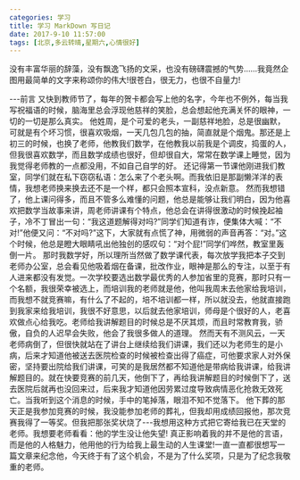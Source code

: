 ```yaml
---
categories: 学习
title: 学习 MarkDown 写日记
date: 2017-9-10 11:57:00
tags: [北京,多云转晴,星期六,心情很好]
---
```


没有丰富华丽的辞藻，没有飘逸飞扬的文采，也没有磅礴震撼的气势……我竟然企图用最简单的文字来称颂你的伟大!很苍白，很无力，也很不自量力!

<!-- more -->

---前言
又快到教师节了，每年的贺卡都会写上他的名字，今年也不例外，每当我写祝福语的时候，脑海里总会浮现他慈祥的笑脸，总会想起他充满关怀的眼神，一切的一切是那么真实。
他姓周，是个可爱的老头，一副慈祥地脸，总是很幽默，可就是有个坏习惯，很喜欢吸烟，一天几包几包的抽，简直就是个烟鬼。那还是上初三的时候，也换了老师，他教我们数学，在他教我以前我是个调皮，捣蛋的人，但我很喜欢数学，而且数学成绩也很好，但却很自大，常常在数学课上睡觉，因为我觉得老师教的一点都没用，不如自己自学的好。
还记得第一节课他刚进我们教室，同学们就在私下窃窃私语：怎么来了个老头啊。而我依旧是那副懒洋洋的表情，我想老师换来换去还不是一个样，都只会照本宣科，没点新意。
然而我想错了，他上课问得多，而且不管多么难懂的问题，他总是能够让我们明白，因为他喜欢把数学当故事来讲，周老师讲课有个特点，他总会在讲得很激动的时候挽起袖子，冷不丁冒出一句：“我这道题解得对吗?”同学们知道有诈，便集体大喊：“不对!”他便又问：“不对吗?”这下，大家就有点慌了神，用微弱的声音再答：“对。”这个时候，他总是瞪大眼睛吼出他独创的感叹句：“对个屁!”同学们哗然，教室里轰倒一片。
那时我数学好，所以理所当然做了数学课代表，每次放学我把本子交到老师办公室，总会看见他吸着烟在备课，批改作业，眼神是那么的专注，以至于有人进来都没有发觉。一次学校要选出数学最优秀的人参加省里的竞赛，那时只有一个名额，我很荣幸被选上，而培训我的老师就是他，他叫我周末去他家给我培训，而我想不就竞赛嘛，有什么了不起的，培不培训都一样，所以就没去，他就直接跑到我家来给我培训，我很不好意思，以后就去他家培训，师母是个很好的人，老喜欢做点心给我吃。老师给我讲解题目的时候总是不厌其烦，而且时常教育我，骄傲，自负的人迟早会失败，他会了我很多做人的道理。
然而天有不测风云，一天老师病倒了，但很快就站在了讲台上继续给我们讲课，我们还以为老师生的是小病，后来才知道他被送去医院检查的时候被检查出得了癌症，可他要求家人对外保密，坚持要出院给我们讲课，可笑的是我居然都不知道他是带病给我讲课，给我讲解题目的。就在快要竞赛的前几天，他倒下了，再给我讲解题目的时候倒下了，送去医院后就再也没回来过，后来我才知道他因劳累过度导致病情恶化抢救无效死亡。当我听到这个消息的时候，手中的笔掉落，眼泪不知不觉落下。
他下葬的那天正是我参加竞赛的时候，我没能参加老师的葬礼，但我却用成绩回报他，那次竞赛我得了一等奖。但我把那张奖状烧了---我想用这种方式把它寄给我已在天堂的老师。我想要老师看看：他的学生没让他失望!
真正影响着我的并不是他的言语，而是他的人格魅力，他用他的行为给我上最生动的人生课堂!一直一直都很想写一篇文章来纪念他，今天终于有了这个机会，不是为了什么奖项，只是为了纪念我敬重的老师。
